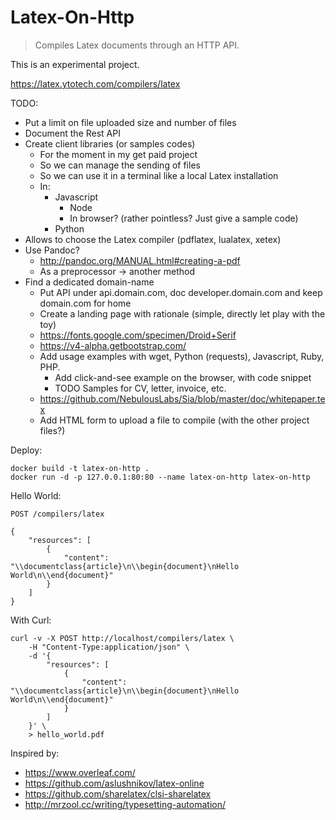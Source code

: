 # Latex-On-Http

> Compiles Latex documents through an HTTP API.

This is an experimental project.

https://latex.ytotech.com/compilers/latex

TODO:
* Put a limit on file uploaded size and number of files
* Document the Rest API
* Create client libraries (or samples codes)
    * For the moment in my get paid project
    * So we can manage the sending of files
    * So we can use it in a terminal like a local Latex installation
    * In:
        * Javascript
            * Node
            * In browser? (rather pointless? Just give a sample code)
        * Python
* Allows to choose the Latex compiler (pdflatex, lualatex, xetex)
* Use Pandoc?
  * http://pandoc.org/MANUAL.html#creating-a-pdf
  * As a preprocessor -> another method
* Find a dedicated domain-name
    * Put API under api.domain.com, doc developer.domain.com and keep domain.com for home
    * Create a landing page with rationale (simple, directly let play with the toy)
    * https://fonts.google.com/specimen/Droid+Serif
    * https://v4-alpha.getbootstrap.com/
    * Add usage examples with wget, Python (requests), Javascript, Ruby, PHP.
        * Add click-and-see example on the browser, with code snippet
        * TODO Samples for CV, letter, invoice, etc.
    * https://github.com/NebulousLabs/Sia/blob/master/doc/whitepaper.tex
    * Add HTML form to upload a file to compile (with the other project files?)

Deploy:

```
docker build -t latex-on-http .
docker run -d -p 127.0.0.1:80:80 --name latex-on-http latex-on-http
```

Hello World:

`POST /compilers/latex`

```
{
    "resources": [
        {
            "content": "\\documentclass{article}\n\\begin{document}\nHello World\n\\end{document}"
        }
    ]
}
```

With Curl:

```
curl -v -X POST http://localhost/compilers/latex \
    -H "Content-Type:application/json" \
    -d '{
        "resources": [
            {
                "content": "\\documentclass{article}\n\\begin{document}\nHello World\n\\end{document}"
            }
        ]
    }' \
    > hello_world.pdf
```

Inspired by:
* https://www.overleaf.com/
* https://github.com/aslushnikov/latex-online
* https://github.com/sharelatex/clsi-sharelatex
* http://mrzool.cc/writing/typesetting-automation/
